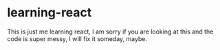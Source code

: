 # learning-react

This is just me learning react, I am sorry if you are looking at this and the code is super messy, I will fix it someday, maybe.
